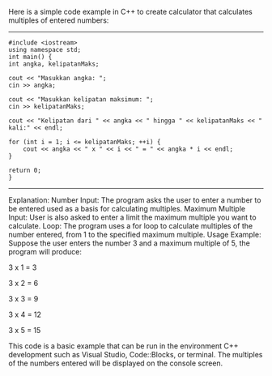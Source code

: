 Here is a simple code example in C++ to create
calculator that calculates multiples of entered numbers:

--------------------------------------------------------------------------
    #include <iostream>
    using namespace std;
    int main() {
    int angka, kelipatanMaks;

    cout << "Masukkan angka: ";
    cin >> angka;

    cout << "Masukkan kelipatan maksimum: ";
    cin >> kelipatanMaks;

    cout << "Kelipatan dari " << angka << " hingga " << kelipatanMaks << " kali:" << endl;

    for (int i = 1; i <= kelipatanMaks; ++i) {
        cout << angka << " x " << i << " = " << angka * i << endl;
    }

    return 0;
    }
-------------------------------------------------------------------------------

Explanation:
Number Input: The program asks the user to enter a number to be entered
used as a basis for calculating multiples.
Maximum Multiple Input: User is also asked to enter a limit 
the maximum multiple you want to calculate.
Loop: The program uses a for loop to calculate multiples of 
the number entered, from 1 to the specified maximum multiple.
Usage Example:
Suppose the user enters the number 3 
and a maximum multiple of 5, the program will produce:

3 x 1 = 3

3 x 2 = 6

3 x 3 = 9

3 x 4 = 12

3 x 5 = 15


This code is a basic example that can be run in the environment 
C++ development such as Visual Studio, Code::Blocks, or terminal. 
The multiples of the numbers entered will be displayed on the console screen.

